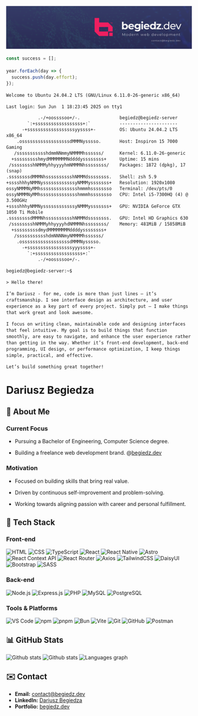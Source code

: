  <img src="./assets/begiedz-dev-banner.png" />

```typescript
const success = [];

year.forEach(day => {
  success.push(day.effort);
});
```

`Welcome to Ubuntu 24.04.2 LTS (GNU/Linux 6.11.0-26-generic x86_64)`

`Last login: Sun Jun  1 18:23:45 2025 on tty1`

```
            .-/+oossssoo+/-.               begiedz@begiedz-server
        `:+ssssssssssssssssss+:`           ----------------------
      -+ssssssssssssssssssyyssss+-         OS: Ubuntu 24.04.2 LTS x86_64
    .ossssssssssssssssssdMMMNysssso.       Host: Inspiron 15 7000 Gaming
   /ssssssssssshdmmNNmmyNMMMMhssssss/      Kernel: 6.11.0-26-generic
  +ssssssssshmydMMMMMMMNddddyssssssss+     Uptime: 15 mins
 /sssssssshNMMMyhhyyyyhmNMMMNhssssssss/    Packages: 1872 (dpkg), 17 (snap)
.ssssssssdMMMNhsssssssssshNMMMdssssssss.   Shell: zsh 5.9
+sssshhhyNMMNyssssssssssssyNMMMysssssss+   Resolution: 1920x1080
ossyNMMMNyMMhsssssssssssssshmmmhssssssso   Terminal: /dev/pts/0
ossyNMMMNyMMhsssssssssssssshmmmhssssssso   CPU: Intel i5-7300HQ (4) @ 3.500GHz
+sssshhhyNMMNyssssssssssssyNMMMysssssss+   GPU: NVIDIA GeForce GTX 1050 Ti Mobile
.ssssssssdMMMNhsssssssssshNMMMdssssssss.   GPU: Intel HD Graphics 630
 /sssssssshNMMMyhhyyyyhdNMMMNhssssssss/    Memory: 481MiB / 15858MiB
  +sssssssssdmydMMMMMMMMddddyssssssss+
   /ssssssssssshdmNNNNmyNMMMMhssssss/
    .ossssssssssssssssssdMMMNysssso.
      -+sssssssssssssssssyyyssss+-
        `:+ssssssssssssssssss+:`
            .-/+oossssoo+/-.
```

`begiedz@begiedz-server:~$`

`> Hello there!`

`I’m Dariusz - for me, code is more than just lines – it’s craftsmanship. I see interface design as architecture, and user experience as a key part of every project. Simply put – I make things that work great and look awesome.`

`I focus on writing clean, maintainable code and designing interfaces that feel intuitive. My goal is to build things that function smoothly, are easy to navigate, and enhance the user experience rather than getting in the way. Whether it’s front-end development, back-end programming, UI design, or performance optimization, I keep things simple, practical, and effective.`

`Let’s build something great together!`

# Dariusz Begiedza

## 👾 About Me

### Current Focus

- Pursuing a Bachelor of Engineering, Computer Science degree.

- Building a freelance web development brand. @[begiedz.dev](https://begiedz.dev)

### Motivation

- Focused on building skills that bring real value.

- Driven by continuous self-improvement and problem-solving.

- Working towards aligning passion with career and personal fulfillment.

## 🚀 Tech Stack

### Front-end

![HTML](https://img.shields.io/badge/HTML-E34F26?style=for-the-badge&logo=html5&logoColor=white)
![CSS](https://img.shields.io/badge/CSS-1572B6?style=for-the-badge&logo=css3&logoColor=white)
![TypeScript](https://img.shields.io/badge/TypeScript-3178C6?style=for-the-badge&logo=typescript&logoColor=white)
![React](https://img.shields.io/badge/React-61DAFB?style=for-the-badge&logo=react&logoColor=black)
![React Native](https://img.shields.io/badge/React%20Native-61DAFB?style=for-the-badge&logo=react&logoColor=black)
![Astro](https://img.shields.io/badge/Astro-FF5B00?style=for-the-badge&logo=astro&logoColor=white)
![React Context API](https://img.shields.io/badge/React%20Context%20API-61DAFB?style=for-the-badge&logo=react&logoColor=black)
![React Router](https://img.shields.io/badge/React%20Router-CA4245?style=for-the-badge&logo=react-router&logoColor=white)
![Axios](https://img.shields.io/badge/Axios-5A29E4?style=for-the-badge&logo=axios&logoColor=white)
![TailwindCSS](https://img.shields.io/badge/TailwindCSS-38B2AC?style=for-the-badge&logo=tailwindcss&logoColor=white)
![DaisyUI](https://img.shields.io/badge/DaisyUI-37CDBE?style=for-the-badge&logo=daisyui&logoColor=white)
![Bootstrap](https://img.shields.io/badge/Bootstrap-563D7C?style=for-the-badge&logo=bootstrap&logoColor=white)
![SASS](https://img.shields.io/badge/SASS-CC6699?style=for-the-badge&logo=sass&logoColor=white)

### Back-end

![Node.js](https://img.shields.io/badge/Node.js-339933?style=for-the-badge&logo=node.js&logoColor=white)
![Express.js](https://img.shields.io/badge/Express.js-000000?style=for-the-badge&logo=express&logoColor=white)
![PHP](https://img.shields.io/badge/PHP-777BB4?style=for-the-badge&logo=php&logoColor=white)
![MySQL](https://img.shields.io/badge/MySQL-4479A1?style=for-the-badge&logo=mysql&logoColor=white)
![PostgreSQL](https://img.shields.io/badge/PostgreSQL-4169E1?style=for-the-badge&logo=postgresql&logoColor=white)

### Tools & Platforms

![VS Code](https://img.shields.io/badge/VS_Code-007ACC?style=for-the-badge&logo=visual-studio-code&logoColor=white)
![npm](https://img.shields.io/badge/npm-CB3837?style=for-the-badge&logo=npm&logoColor=white)
![pnpm](https://img.shields.io/badge/pnpm-F69220?style=for-the-badge&logo=pnpm&logoColor=white)
![Bun](https://img.shields.io/badge/Bun-000000?style=for-the-badge&logo=bun&logoColor=white)
![Vite](https://img.shields.io/badge/Vite-646CFF?style=for-the-badge&logo=vite&logoColor=white)
![Git](https://img.shields.io/badge/Git-F05032?style=for-the-badge&logo=git&logoColor=white)
![GitHub](https://img.shields.io/badge/GitHub-181717?style=for-the-badge&logo=github&logoColor=white)
![Postman](https://img.shields.io/badge/Postman-FF6C37?style=for-the-badge&logo=postman&logoColor=white)

## 📊 GitHub Stats

<div>
  <img 
    src="https://nirzak-streak-stats.vercel.app/?user=begiedz&theme=react&hide_border=false&hide_border=true"
    height="160" alt="Github stats" />
<img 
    src="https://github-readme-stats.vercel.app/api?username=begiedz&show_icons=true&include_all_commits=true&theme=react&hide_border=true"
    height="160" alt="Github stats" />
<img
  src="https://github-readme-stats.vercel.app/api/top-langs?username=begiedz&locale=en&hide_title=false&layout=compact&langs_count=8&theme=react&hide_border=true"
  height="160" alt="Languages graph" />

</div>

## ✉️ Contact

- **Email:** [contact@begiedz.dev](mailto:contact@begiedz.dev)
- **LinkedIn:** [Dariusz Begiedza](https://www.linkedin.com/in/dariusz-begiedza/)
- **Portfolio:** [begiedz.dev](https://begiedz.dev)
